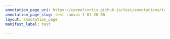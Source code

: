 ```yaml
---
annotation_page_uri: https://carmelcurtis.github.io/test/annotations/test-canvas-1-01-28-00.json
annotation_page_slug: test-canvas-1-01-28-00
layout: annotation_page
manifest_label: test

---
```


